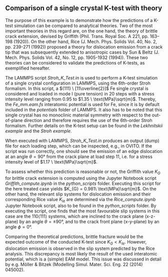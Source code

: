 ## Comparison of a single crystal K-test with theory

The purpose of this example is to demonstrate how the predictions of a K-test simulation can be compared to analytical theories. Two of the most important theories in this regard are, on the one hand, the theory of brittle crack extension, devised by Griffith (Phil. Trans. Royal Soc. A 221, pp. 163–198 (1920)). On the other hand, 
Rice (J. Mech. Phys. Solids Vol. 40, No. 2, pp. 239-271 (1992)) proposed a theory for dislocation emission from a crack tip that was subsequently extended to anisotropic cases
by Sun & Beltz (J. Mech. Phys. Solids Vol. 42, No. 12, pp. 1905-1932 (1994)). These two theories can be considered to validate the predictions of K-tests, as exemplified hereafter.

The LAMMPS script _Stroh_K_Test.in_ is used to perform a K-test simulation of a single crystal configuration in LAMMPS, using the 6th-order Stroh formalism. 
In this script, a $(111) \ [11\overline{2}]$ Fe single crystal is considered and loaded in mode I (pure tension) in $20$ steps with a stress intensity level 
ranging from $0.95$ to $1.35 \ \text{MPa}\sqrt{m}$. Thereby, the _Fe_mm.eam.fs_ interatomic potential is used for Fe, since it is by default included in the _potentials_ 
folder of LAMMPS. It also has to be noted that this single crystal has no monoclinic material symmetry with respect to the out-of-plane direction and therefore requires the use 
of the 6th-order Stroh formalism. Further details on the K-test setup can be found in the _Lekhnitskii example_ and the _Stroh example_. 
 
When executed with LAMMPS, _Stroh_K_Test.in_ produces an output (dump) file for each loading step, which can be inspected, e.g., in OVITO. If the script was run correctly, 
one should see the emission of an edge dislocation at an angle $\theta = 90°$ from the crack plane at load step $11$, i.e. for a stress intensity level of $1.17 \ \text{MPa}\sqrt{m}$. 

To assess whether this prediction is reasonable or not, the Griffith value $K_{G}$ for brittle crack extension is computed using the Jupyter Notebook script _Griffith_compute.ipynb_ in the _python_scripts_ folder. Executing this script for the here treated case yields $K_{G} = 0.981\ \text{MPa}\sqrt{m}$. On the other hand, 
the relevant slip systems for dislocation emission and their corresponding Rice value $K_{Ie}$ are determined via the _Rice_compute.ipynb_ Jupyter Notebook script, 
also to be found in the  _python_scripts_ folder. By executing the script, one finds that the most favourable slip systems in this case are the ${110}\langle111\rangle$ systems, which are
inclined to the crack plane (x-z-plane) by an angle $\theta = \pm 90°$, and to the crack front plane (x-y-plane) by an angle $\phi = 0°$.

Comparing the theoretical predictions, brittle fracture would be the expected outcome of the conducted K-test since $K_{G} < K_{Ie}$. However, dislocation emission is observed
in the slip system predicted by the Rice analysis. This discrepancy is most likely the result of the used interatomic potential, which is a (simple)
EAM model. This issue was discussed in detail by e.g. Möller & Bitzek (Modelling Simul. Mater. Sci. Eng. 22 (2014) 045002).



